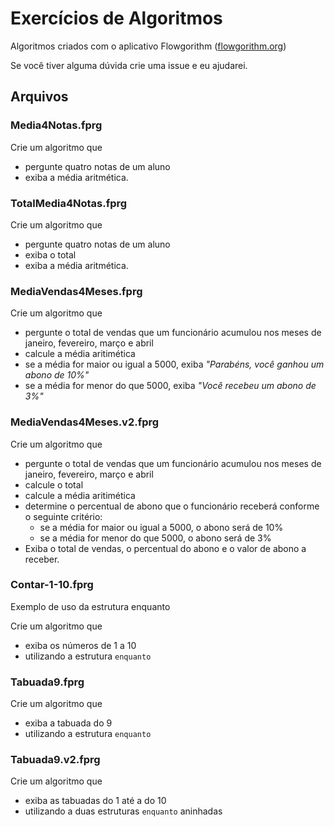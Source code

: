 ﻿# Exercícios de Algoritmos

Algoritmos criados com o aplicativo Flowgorithm ([flowgorithm.org](http://www.flowgorithm.org/))

Se você tiver alguma dúvida crie uma issue e eu ajudarei.

## Arquivos

### Media4Notas.fprg

Crie um algoritmo que

- pergunte quatro notas de um aluno
- exiba a média aritmética.

### TotalMedia4Notas.fprg

Crie um algoritmo que

- pergunte quatro notas de um aluno
- exiba o total
- exiba a média aritmética.

### MediaVendas4Meses.fprg

Crie um algoritmo que

- pergunte o total de vendas que um funcionário acumulou nos meses de janeiro, fevereiro, março e abril
- calcule a média aritimética
- se a média for maior ou igual a 5000, exiba *"Parabéns, você ganhou um abono de 10%"*
- se a média for menor do que 5000, exiba *"Você recebeu um abono de 3%"*

### MediaVendas4Meses.v2.fprg

Crie um algoritmo que

- pergunte o total de vendas que um funcionário acumulou nos meses de janeiro, fevereiro, março e abril
- calcule o total
- calcule a média aritimética
- determine o percentual de abono que o funcionário receberá conforme o seguinte critério:
  - se a média for maior ou igual a 5000, o abono será de 10%
  - se a média for menor do que 5000, o abono será de 3%
- Exiba o total de vendas, o percentual do abono e o valor de abono a receber.

### Contar-1-10.fprg

Exemplo de uso da estrutura enquanto

Crie um algoritmo que

- exiba os números de 1 a 10
- utilizando a estrutura `enquanto`

### Tabuada9.fprg

Crie um algoritmo que

- exiba a tabuada do 9
- utilizando a estrutura `enquanto`

### Tabuada9.v2.fprg

Crie um algoritmo que

- exiba as tabuadas do 1 até a do 10
- utilizando a duas estruturas `enquanto` aninhadas
